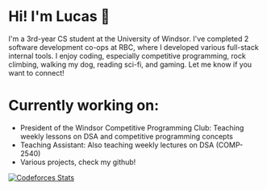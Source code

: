 # Hi! I'm Lucas 👋

I'm a 3rd-year CS student at the University of Windsor. I've completed 2 software development co-ops at RBC, where I developed various full-stack internal tools. I enjoy coding, especially competitive programming, rock climbing, walking my dog, reading sci-fi, and gaming. Let me know if you want to connect!

# Currently working on:
- President of the Windsor Competitive Programming Club: Teaching weekly lessons on DSA and competitive programming concepts
- Teaching Assistant: Also teaching weekly lectures on DSA (COMP-2540)
- Various projects, check my github!

[![Codeforces Stats](https://codeforces-readme-stats.vercel.app/api/card?username=lucasomee006)](https://codeforces.com/profile/lucasomee006)
